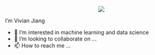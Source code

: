 <p align="center">
  <img src="https://capsule-render.vercel.app/api?text=Heya Everyone!👋🌹&fontColor=E48185&fontSize=60&fontAlignY=50&animation=fadeIn&type=waving&color=0:F5C3AD,100:E48185&height=100"/>
</p>


I’m Vivian Jiang

- 👀 I’m interested in machine learning and data science
- 💞️ I’m looking to collaborate on ...
- 📫 How to reach me ...

<!---
VivianJiang-GingerRose/VivianJiang-GingerRose is a ✨ special ✨ repository because its `README.md` (this file) appears on your GitHub profile.
You can click the Preview link to take a look at your changes.
--->

